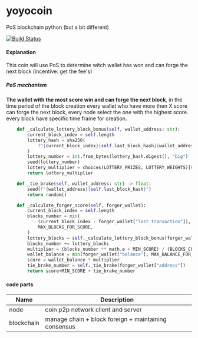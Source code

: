 # yoyocoin
PoS blockchain python (but a bit different)  

[![Build Status](https://travis-ci.com/hvuhsg/yoyocoin.svg?branch=main)](https://travis-ci.com/hvuhsg/yoyocoin)  

#### Explanation
This coin will use PoS to determine witch wallet has won and can forge the next block (incentive: get the fee's)

##### PoS mechanism
**The wallet with the most score win and can forge the next block**,
in the time period of the block creation every wallet who have more then X score can forge the next block, every node select the one with the highest score.
every block have specific time frame for creation.

```python
    def _calculate_lottery_block_bonus(self, wallet_address: str):
        current_block_index = self.length
        lottery_hash = sha256(
            f"{current_block_index}{self.last_block_hash}{wallet_address}".encode()
        )
        lottery_number = int.from_bytes(lottery_hash.digest(), "big")
        seed(lottery_number)
        lottery_multiplier = choices(LOTTERY_PRIZES, LOTTERY_WEIGHTS)[0]
        return lottery_multiplier

    def _tie_brake(self, wallet_address: str) -> float:
        seed(f"{wallet_address}{self.last_block_hash}")
        return random()

    def _calculate_forger_score(self, forger_wallet):
        current_block_index = self.length
        blocks_number = min(
            (current_block_index - forger_wallet["last_transaction"]),
            MAX_BLOCKS_FOR_SCORE,
        )
        lottery_blocks = self._calculate_lottery_block_bonus(forger_wallet["address"])
        blocks_number += lottery_blocks
        multiplier = (blocks_number ** math.e + MIN_SCORE) / (BLOCKS_CURVE_NUMBER ** math.e)
        wallet_balance = min(forger_wallet["balance"], MAX_BALANCE_FOR_SCORE)
        score = wallet_balance * multiplier
        tie_brake_number = self._tie_brake(forger_wallet["address"])
        return score+MIN_SCORE + tie_brake_number
```

#### code parts
| Name          | Description                                          |
| ------------- | ---------------------------------------------------- |
| node          | coin p2p network client and server                   |
| blockchain    | manage chain + block foreign + maintaining consensus |

